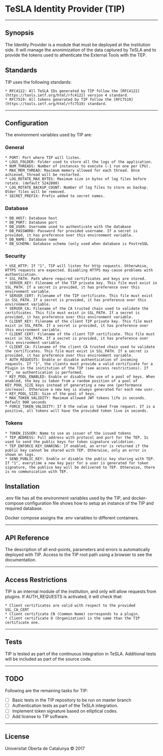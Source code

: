 # TeSLA Identity Provider (TIP)

---

## Synopsis
The Identity Provider is a module that must be deployed at the institution side. It will manage the anonimization of the data captured by TeSLA and to provide the tokens used to athenticate the External Tools with the TEP.

## Standards

TIP uses the following standards:

    * RFC4122: All TeSLA IDs generated by TIP follow the [RFC4122](https://tools.ietf.org/html/rfc4122) version 4 standard.
    * RFC7519: All tokens generated by TIP follow the [RFC7519](https://tools.ietf.org/html/rfc7519) standard.

---

## Configuration

The environment variables used by TIP are:

### General

    * PORT: Port where TIP will listen.
    * LOGS_FOLDER: Folder used to store all the logs of the application.
    * NUM_THREADS: Number of instances to execute (-1 run one per CPU).
    * MAX_MEM_THREAD: Maximum memory allowed for each thread. Once achieved, thread will be restarted.
    * LOG_ROTATE_MAX_BYTES: Maximum size in bytes of log files before rotate. (default 5242880)
    * LOG_ROTATE_BACKUP_COUNT: Number of log files to store as backup. Older files will be removed.
    * SECRET_PREFIX: Prefix added to secret names.

    
### Database

    * DB_HOST: Database host
    * DB_PORT: Database port 
	* DB_USER: Username used to authenticate with the database
	* DB_PASSWORD: Password for provided username. If a secret is provided, it has preference over this environment variable.
	* DB_NAME: Database name
	* DB_SCHEMA: Database schema (only used when database is PostreSQL
	
### Security
	
	* USE_HTTP: If "1", TIP will listen for http requests. Otherwhise, HTTPS requests are expected. Disabling HTTPS may cause problems with authentication.
    * SSL_PATH: Path where required certificates and keys are stored.
    * SERVER_KEY: Filename of the TIP private key. This file must exist in SSL_PATH. If a secret is provided, it has preference over this environment variable.
    * SERVER_CERT: Filename of the TIP certificate. This file must exist in SSL_PATH. If a secret is provided, it has preference over this environment variable.
    * SERVER_CA: Filename of the CA trusted chain used to validate the certificates. This file must exist in SSL_PATH. If a secret is provided, it has preference over this environment variable.
    * CLIENT_KEY: Filename of the client TIP private key. This file must exist in SSL_PATH. If a secret is provided, it has preference over this environment variable.
    * CLIENT_CERT: Filename of the client TIP certificate. This file must exist in SSL_PATH. If a secret is provided, it has preference over this environment variable.
    * CLIENT_CA: Filename of the client CA trusted chain used to validate the certificates. This file must exist in SSL_PATH. If a secret is provided, it has preference over this environment variable.
    * AUTH_REQUESTS: Enable or disable authentication of incoming requests. If "1", the clients must provide a valid certificate for a Plugin in the institution of the TIP (see access restrictions). If "0", no authentication is performed.
    * KEY_POOL_ENABLED: Enable or disable the use of a pool of keys. When enabled, the key is taken from a random position of a pool of KEY_POOL_SIZE keys instead of generating a new one (performance increase). Otherwise a new key is always generated for each new user. 
    * KEY_POOL_SIZE: Size of the pool of keys.
    * MAX_TOKEN_VALIDITY: Maximum allowed JWT tokens life in seconds. Default 900 seconds
    * FORCE_TOKEN_VALIDITY: If 0 the value is taked from request. If is a positive, all tokens will have the provided token live in seconds. 
    
    
### Tokens
    
    * TOKEN_ISSUER: Name to use as issuer of the issued tokens
    * TEP_ADDRESS: Full address with protocol and port for the TEP. Is used to send the public keys for token signature validation.
    * TEP_ENFORCE_KEY_SHARING: If enabled, an error is returned if the public key cannot be shared with TEP. Otherwise, only an error is shown on logs.
    * SEND_PUBLIC_KEY: Enable or disable the public key sharing with TEP. If "1", everytime a new key pair for a user is generated for token signature, the publica key will be delivered to TEP. Otherwise, there is no communication with TEP.
	

## Installation

.env file has all the environment variables used by the TIP, and docker-compose configuration file shows how to setup an instance of the TIP and required database.

Docker compose assigns the .env variables to different containers.

---

## API Reference

The description of all end-points, parameters and errors is automatically deployed with TIP. Access to the TIP root path using a browser to see the documentation.

---

## Access Restrictions

TIP is an internal module of the institution, and only will allow requests from plugins. If AUTH_REQUESTS is activated, it will check that:

    * Client certificates are valid with respect to the provided SSL_CA_CERT
    * Client certificate CN (Common Name) corresponds to a plugin.
    * Client certificate O (Organization) is the same than the TIP certificate one.

---

## Tests

TIP is tested as part of the continuous integration in TeSLA. Additional tests will be included as part of the source code.

---

## TODO

Following are the remaining tasks for TIP:

- [ ] Basic tests in the TIP repository to be run on master branch
- [ ] Authentication tests as part of the TeSLA integration.
- [ ] Implement token signature based on elliptical codes.
- [ ] Add license to TIP software.

---

## License
Universitat Oberta de Catalunya © 2017